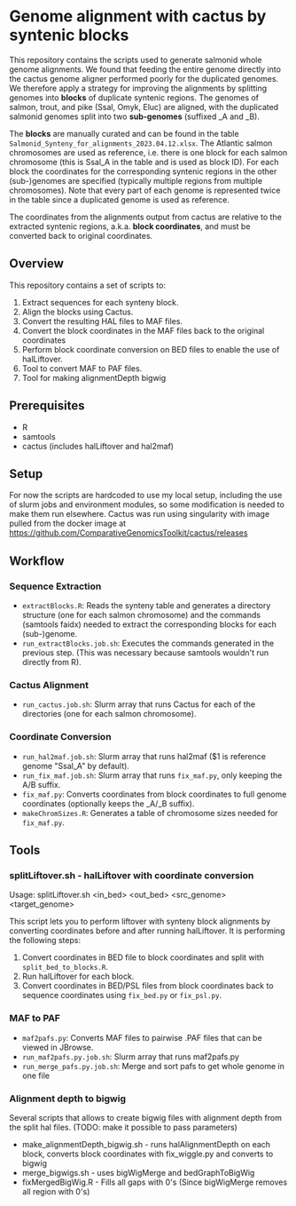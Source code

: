 # Genome alignment with cactus by syntenic blocks

This repository contains the scripts used to generate salmonid whole genome alignments. We found that feeding the entire genome directly into the cactus genome aligner performed poorly for the duplicated genomes. We therefore apply a strategy for improving the alignments by splitting genomes into __blocks__ of duplicate syntenic regions. The genomes of salmon, trout, and pike (Ssal, Omyk, Eluc) are aligned, with the duplicated salmonid genomes split into two __sub-genomes__ (suffixed _A and _B).

The __blocks__ are manually curated and can be found in the table `Salmonid_Synteny_for_alignments_2023.04.12.xlsx`. The Atlantic salmon chromosomes are used as reference, i.e. there is one block for each salmon chromosome (this is Ssal_A in the table and is used as block ID). For each block the coordinates for the corresponding syntenic regions in the other (sub-)genomes are specified (typically multiple regions from multiple chromosomes). Note that every part of each genome is represented twice in the table since a duplicated genome is used as reference.

The coordinates from the alignments output from cactus are relative to the extracted syntenic regions, a.k.a. __block coordinates__, and must be converted back to original coordinates.

## Overview
This repository contains a set of scripts to:
1. Extract sequences for each synteny block.
2. Align the blocks using Cactus.
3. Convert the resulting HAL files to MAF files.
4. Convert the block coordinates in the MAF files back to the original coordinates
5. Perform block coordinate conversion on BED files to enable the use of halLiftover.
6. Tool to convert MAF to PAF files.
7. Tool for making alignmentDepth bigwig


## Prerequisites
- R
- samtools
- cactus (includes halLiftover and hal2maf)

## Setup
For now the scripts are hardcoded to use my local setup, including the use of slurm jobs and environment modules, so some modification is needed to make them run elsewhere. Cactus was run using singularity with image pulled from the docker image at https://github.com/ComparativeGenomicsToolkit/cactus/releases

## Workflow

### Sequence Extraction
* `extractBlocks.R`: Reads the synteny table and generates a directory structure (one for each salmon chromosome) and the commands (samtools faidx) needed to extract the corresponding blocks for each (sub-)genome.
* `run_extractBlocks.job.sh`: Executes the commands generated in the previous step. (This was necessary because samtools wouldn't run directly from R).

### Cactus Alignment
* `run_cactus.job.sh`: Slurm array that runs Cactus for each of the directories (one for each salmon chromosome).

###  Coordinate Conversion
* `run_hal2maf.job.sh`: Slurm array that runs hal2maf ($1 is reference genome "Ssal_A" by default).
* `run_fix_maf.job.sh`: Slurm array that runs `fix_maf.py`, only keeping the A/B suffix.
* `fix_maf.py`: Converts coordinates from block coordinates to full genome coordinates (optionally keeps the _A/_B suffix).
* `makeChromSizes.R`: Generates a table of chromosome sizes needed for `fix_maf.py`.

## Tools

### splitLiftover.sh - halLiftover with coordinate conversion

Usage: splitLiftover.sh <in_bed> <out_bed> <src_genome> <target_genome> 

This script lets you to perform liftover with synteny block alignments by converting coordinates before and after running halLiftover. It is performing the following steps:

1. Convert coordinates in BED file to block coordinates and split with `split_bed_to_blocks.R`.
2. Run halLiftover for each block.
3. Convert coordinates in BED/PSL files from block coordinates back to sequence coordinates using `fix_bed.py` or `fix_psl.py`.

### MAF to PAF
* `maf2pafs.py`: Converts MAF files to pairwise .PAF files that can be viewed in JBrowse.
* `run_maf2pafs.py.job.sh`: Slurm array that runs maf2pafs.py
* `run_merge_pafs.py.job.sh`: Merge and sort pafs to get whole genome in one file

### Alignment depth to bigwig

Several scripts that allows to create bigwig files with alignment depth from the split hal files.
(TODO: make it possible to pass parameters)

* make_alignmentDepth_bigwig.sh - runs halAlignmentDepth on each block, converts block coordinates with fix_wiggle.py and converts to bigwig
* merge_bigwigs.sh - uses bigWigMerge and bedGraphToBigWig
* fixMergedBigWig.R - Fills all gaps with 0's (Since bigWigMerge removes all region with 0's)
